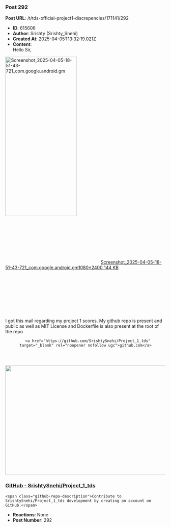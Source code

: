 ### Post 292
**Post URL**: /t/tds-official-project1-discrepencies/171141/292
- **ID**: 615606
- **Author**: Srishty (Srishty_Snehi)
- **Created At**: 2025-04-05T13:32:19.021Z
- **Content**:  
  Hello Sir,
<div class="lightbox-wrapper"><a class="lightbox" href="https://europe1.discourse-cdn.com/flex013/uploads/iitm/original/3X/0/5/05553623c126727b31b481bf5da4faedb58f8405.jpeg" data-download-href="/uploads/short-url/LaX1V7OeSTc3OFGFXVHcf2GlSJ.jpeg?dl=1" title="Screenshot_2025-04-05-18-51-43-721_com.google.android.gm" rel="noopener nofollow ugc"><img src="https://europe1.discourse-cdn.com/flex013/uploads/iitm/optimized/3X/0/5/05553623c126727b31b481bf5da4faedb58f8405_2_225x500.jpeg" alt="Screenshot_2025-04-05-18-51-43-721_com.google.android.gm" data-base62-sha1="LaX1V7OeSTc3OFGFXVHcf2GlSJ" width="225" height="500" srcset="https://europe1.discourse-cdn.com/flex013/uploads/iitm/optimized/3X/0/5/05553623c126727b31b481bf5da4faedb58f8405_2_225x500.jpeg, https://europe1.discourse-cdn.com/flex013/uploads/iitm/optimized/3X/0/5/05553623c126727b31b481bf5da4faedb58f8405_2_337x750.jpeg 1.5x, https://europe1.discourse-cdn.com/flex013/uploads/iitm/optimized/3X/0/5/05553623c126727b31b481bf5da4faedb58f8405_2_450x1000.jpeg 2x" data-dominant-color="23241C"><div class="meta"><svg class="fa d-icon d-icon-far-image svg-icon" aria-hidden="true"><use href="#far-image"></use></svg><span class="filename">Screenshot_2025-04-05-18-51-43-721_com.google.android.gm</span><span class="informations">1080×2400 144 KB</span><svg class="fa d-icon d-icon-discourse-expand svg-icon" aria-hidden="true"><use href="#discourse-expand"></use></svg></div></a></div>
I got this mail regarding my project 1 scores. My github repo is present and public as well as MIT License and Dockerfile  is also present at the root of the repo
<aside class="onebox githubrepo" data-onebox-src="https://github.com/SrishtySnehi/Project_1_tds">
  <header class="source">

      <a href="https://github.com/SrishtySnehi/Project_1_tds" target="_blank" rel="noopener nofollow ugc">github.com</a>
  </header>

  <article class="onebox-body">
    <div class="github-row" data-github-private-repo="false">
  <img width="690" height="344" src="https://europe1.discourse-cdn.com/flex013/uploads/iitm/optimized/3X/f/9/f93c7a8f75b0e5f3c99be032499e49464d57c7a2_2_690x344.png" class="thumbnail" data-dominant-color="F4F5F6">

  <h3><a href="https://github.com/SrishtySnehi/Project_1_tds" target="_blank" rel="noopener nofollow ugc">GitHub - SrishtySnehi/Project_1_tds</a></h3>

    <span class="github-repo-description">Contribute to SrishtySnehi/Project_1_tds development by creating an account on GitHub.</span>
</div>

  </article>

  <div class="onebox-metadata">
    
    
  </div>

  <div style="clear: both"></div>
</aside>

- **Reactions**: None
- **Post Number**: 292

